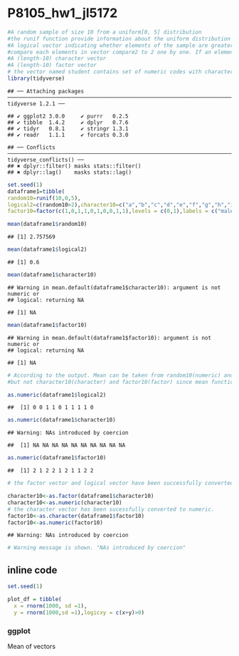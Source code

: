 P8105\_hw1\_jl5172
================

``` r
#A random sample of size 10 from a uniform[0, 5] distribution
#the runif function provide information about the uniform distribution on the interval from min to max. In this case #sample size is 10,min=0 max=5 
#A logical vector indicating whether elements of the sample are greater than 2
#compare each elements in vector compare2 to 2 one by one. If an element is greater than 2 R will return TRUE otherwise it will return FALSE
#A (length-10) character vector 
#A (length-10) factor vector
# the vector named student contains set of numeric codes with character-valued levels
library(tidyverse)
```

    ## ── Attaching packages ───────────────────────────────────────────────────────────────────────────────── tidyverse 1.2.1 ──

    ## ✔ ggplot2 3.0.0     ✔ purrr   0.2.5
    ## ✔ tibble  1.4.2     ✔ dplyr   0.7.6
    ## ✔ tidyr   0.8.1     ✔ stringr 1.3.1
    ## ✔ readr   1.1.1     ✔ forcats 0.3.0

    ## ── Conflicts ──────────────────────────────────────────────────────────────────────────────────── tidyverse_conflicts() ──
    ## ✖ dplyr::filter() masks stats::filter()
    ## ✖ dplyr::lag()    masks stats::lag()

``` r
set.seed(1)
dataframe1=tibble(
random10=runif(10,0,5),  
logical2=c(random10>2),character10=c("a","b","c","d","e","f","g","h","i","j"),
factor10=factor(c(1,0,1,1,0,1,0,0,1,1),levels = c(0,1),labels = c("male","female")))

mean(dataframe1$random10)
```

    ## [1] 2.757569

``` r
mean(dataframe1$logical2)
```

    ## [1] 0.6

``` r
mean(dataframe1$character10)
```

    ## Warning in mean.default(dataframe1$character10): argument is not numeric or
    ## logical: returning NA

    ## [1] NA

``` r
mean(dataframe1$factor10)
```

    ## Warning in mean.default(dataframe1$factor10): argument is not numeric or
    ## logical: returning NA

    ## [1] NA

``` r
# According to the output. Mean can be taken from random10(numeric) and logical2(numeric) 
#but not character10(character) and factor10(factor) since mean function is designed for numeric/logical vectors
```

``` r
as.numeric(dataframe1$logical2)
```

    ##  [1] 0 0 1 1 0 1 1 1 1 0

``` r
as.numeric(dataframe1$character10)  
```

    ## Warning: NAs introduced by coercion

    ##  [1] NA NA NA NA NA NA NA NA NA NA

``` r
as.numeric(dataframe1$factor10)
```

    ##  [1] 2 1 2 2 1 2 1 1 2 2

``` r
# the factor vector and logical vector have been successfully converted to numeric. However, character vector was not able to be converted
```

``` r
character10<-as.factor(dataframe1$character10)
character10<-as.numeric(character10)
# the character vector has been sucessfully converted to numeric.
factor10<-as.character(dataframe1$factor10)
factor10<-as.numeric(factor10)
```

    ## Warning: NAs introduced by coercion

``` r
# Warning message is shown. "NAs introduced by coercion"
```

inline code
-----------

``` r
set.seed(1)

plot_df = tibble(
  x = rnorm(1000, sd =1),
  y = rnorm(1000,sd =1),logicxy = c(x+y)>0)
```

### ggplot

Mean of vectors
